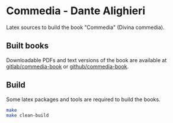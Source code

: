 # Commedia - Dante Alighieri

Latex sources to build the book "Commedia" (Divina commedia).

## Built books

Downloadable PDFs and text versions of the book are available at
[gitlab/commedia-book](https://gitlab.com/geusebi/commedia-book "Divina commedia") or
[github/commedia-book](https://github.com/geusebi/commedia-book "Divina commedia").

## Build

Some latex packages and tools are required to build the books.

```bash
make
make clean-build
```
